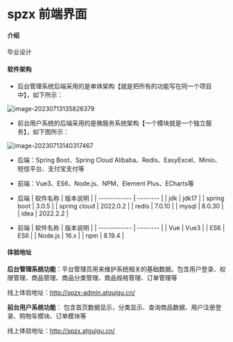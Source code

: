 # spzx 前端界面

#### 介绍

毕业设计

#### 软件架构

* 后台管理系统后端采用的是单体架构【就是把所有的功能写在同一个项目中】，如下所示：

![image-20230713135826379](https://charter-note-image.oss-cn-shenzhen.aliyuncs.com/note-image/spzx-gitee/20231114/01.png)

* 前台用户系统的后端采用的是微服务系统架构【一个模块就是一个独立服务】，如下图所示：

![image-20230713140317467](https://charter-note-image.oss-cn-shenzhen.aliyuncs.com/note-image/spzx-gitee/20231114/02.png)

* 后端：Spring Boot、Spring Cloud Alibaba、Redis、EasyExcel、Minio、短信平台、支付宝支付等
* 前端：Vue3、ES6、Node.js、NPM、Element Plus、ECharts等

* 后端
| 软件名称     | 版本说明 |
| ------------ | -------- |
| jdk          | jdk17    |
| spring boot  | 3.0.5    |
| spring cloud | 2022.0.2 |
| redis        | 7.0.10   |
| mysql        | 8.0.30   |
| idea         | 2022.2.2 |

* 前端
| 软件名称     | 版本说明 |
| ------------ | -------- |
| Vue          | Vue3     |
| ES6          | ES6      |
| Node.js      | 16.x     |
| npm          | 8.19.4   |


#### 体验地址

**后台管理系统功能**：平台管理员用来维护系统相关的基础数据。包含用户登录、权限管理、商品管理、商品分类管理、商品规格管理、订单管理等

线上体验地址：http://spzx-admin.atguigu.cn/

**前台用户系统功能**： 包含首页数据显示，分类显示、查询商品数据、用户注册登录、购物车模块、订单模块等

线上体验地址：http://spzx.atguigu.cn/
